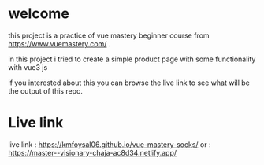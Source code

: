 # welcome
this project is a practice of vue mastery beginner course from https://www.vuemastery.com/ .

in this project i tried to create a simple product page with some functionality with vue3 js

if you interested about this you can browse the live link to see what will be the output of this repo.

# Live link
live link : https://kmfoysal06.github.io/vue-mastery-socks/
or :        https://master--visionary-chaja-ac8d34.netlify.app/